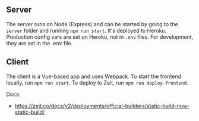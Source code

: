 ## Server
The server runs on Node (Express) and can be started by going to the `server` folder and running `npm run start`. It's deployed to Heroku. Production config vars are set on Heroku, not in `.env` files. For development, they are set in the .env file.

## Client
The client is a Vue-based app and uses Webpack. To start the frontend locally, run `npm run start`. To deploy to Zeit, run `npm run deploy-frontend`.

Docs:
* https://zeit.co/docs/v2/deployments/official-builders/static-build-now-static-build/
